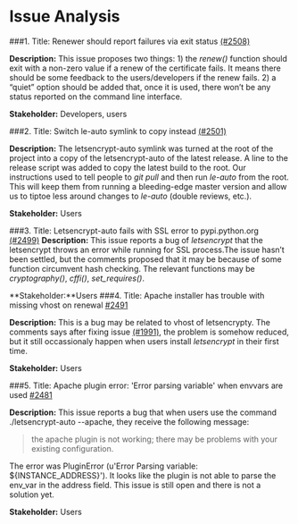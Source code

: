 Issue Analysis
===========================
###1. Title: Renewer should report failures via exit status [(\#2508)](https://github.com/letsencrypt/letsencrypt/issues/2508)

**Description:** This issue proposes two things: 1) the *renew()* function should exit with a non-zero value if a renew of the certificate fails. It means there should be some feedback to the users/developers if the renew fails. 2) a “quiet” option should be added that, once it is used, there won’t be any status reported on the command line interface.

**Stakeholder:** Developers, users

###2. Title: Switch le-auto symlink to copy instead [(\#2501)](https://github.com/letsencrypt/letsencrypt/issues/2501)

**Description:** The letsencrypt-auto symlink was turned at the root of the project into a copy of the letsencrypt-auto of the latest release. A line to the release script was added to copy the latest build to the root. Our instructions used to tell people to *git pull* and then run *le-auto* from the root. This will keep them from running a bleeding-edge master version and allow us to tiptoe less around changes to *le-auto* (double reviews, etc.).

**Stakeholder:** Users

###3. Title: Letsencrypt-auto fails with SSL error to pypi.python.org [(\#2499)](https://github.com/letsencrypt/letsencrypt/issues/2499)
**Description:**
This issue reports a bug of *letsencrypt* that the letsencrypt throws an error while running for SSL process.The issue hasn’t been settled, but the comments proposed that it may be because of some function circumvent hash checking. The relevant functions may be *cryptography()*, *cffi()*, *set_requires()*.

**Stakeholder:**Users
###4. Title: Apache installer has trouble with missing vhost on renewal [\#2491](https://github.com/letsencrypt/letsencrypt/issues/2491)

**Description:**
This is a bug may be related to vhost of letsencrypty. The comments says after fixing issue [(\#1991)](https://github.com/letsencrypt/letsencrypt/issues/1991), the problem is somehow reduced, but it still occassionaly happen when users install *letsencrypt* in their first time.

**Stakeholder:** Users

###5. Title: Apache plugin error: 'Error parsing variable' when envvars are used [\#2481](https://github.com/letsencrypt/letsencrypt/issues/2481)

**Description:**
This issue reports a bug that when users use the command ./letsencrypt-auto --apache, they receive the following message:
>the apache plugin is not working; there may be problems with your existing configuration.

The error was PluginError (u'Error Parsing variable: ${INSTANCE\_ADDRESS}'). It looks like the plugin is not able to parse the env_var in the address field.
This issue is still open and there is not a solution yet.

**Stakeholder:** Users
